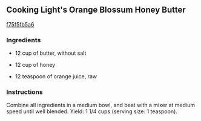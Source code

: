 ## Cooking Light's Orange Blossum Honey Butter

[f75f5fb5a6](http://www.food.com/recipe/cooking-lights-orange-blossum-honey-butter-139656)

### Ingredients

 - 12 cup of butter, without salt

 - 12 cup of honey

 - 12 teaspoon of orange juice, raw

### Instructions

Combine all ingredients in a medium bowl, and beat with a mixer at medium speed until well blended. Yield: 1 1/4 cups (serving size: 1 teaspoon).